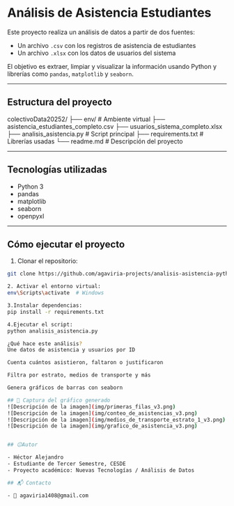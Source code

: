 # Análisis de Asistencia Estudiantes
Este proyecto realiza un análisis de datos a partir de dos fuentes:
- Un archivo `.csv` con los registros de asistencia de estudiantes
- Un archivo `.xlsx` con los datos de usuarios del sistema

El objetivo es extraer, limpiar y visualizar la información usando Python y librerías como `pandas`, `matplotlib` y `seaborn`.

---

## Estructura del proyecto
colectivoData20252/ ├── env/ # Ambiente virtual ├── asistencia_estudiantes_completo.csv ├── usuarios_sistema_completo.xlsx ├── analisis_asistencia.py # Script principal ├── requirements.txt # Librerías usadas └── readme.md # Descripción del proyecto

---

## Tecnologías utilizadas

- Python 3
- pandas
- matplotlib
- seaborn
- openpyxl

---

## Cómo ejecutar el proyecto

1. Clonar el repositorio:
```bash
git clone https://github.com/agaviria-projects/analisis-asistencia-python.git

2. Activar el entorno virtual:
env\Scripts\activate  # Windows

3.Instalar dependencias:
pip install -r requirements.txt

4.Ejecutar el script:
python analisis_asistencia.py

¿Qué hace este análisis?
Une datos de asistencia y usuarios por ID

Cuenta cuántos asistieron, faltaron o justificaron

Filtra por estrato, medios de transporte y más

Genera gráficos de barras con seaborn

## 📸 Captura del gráfico generado
![Descripción de la imagen](img/primeras_filas_v3.png)
![Descripción de la imagen](img/conteo_de_asistencias_v3.png)
![Descripción de la imagen](img/medios_de_transporte_estrato_1_v3.png)
![Descripción de la imagen](img/grafico_de_asistencia_v3.png)


## 😐Autor

- Héctor Alejandro  
- Estudiante de Tercer Semestre, CESDE  
- Proyecto académico: Nuevas Tecnologías / Análisis de Datos

## 📬 Contacto

- 📧 agaviria1408@gmail.com


